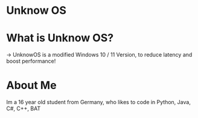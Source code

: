 # Unknow OS

# What is Unknow OS?

-> UnknowOS is a modified Windows 10 / 11 Version, to reduce latency and boost performance!

# About Me

Im a 16 year old student from Germany, who likes to code in Python, Java, C#, C++, BAT


